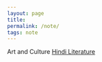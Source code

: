 ```yaml
---
layout: page
title: 
permalink: /note/
tags: note
---
```


Art and Culture
<a href="/notes/hindi_literature"> Hindi Literature </a>
